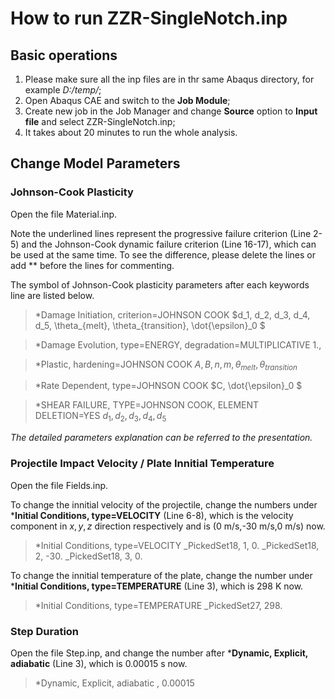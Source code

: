 # How to run ZZR-SingleNotch.inp

## Basic operations
1. Please make sure all the inp files are in thr same Abaqus directory, for example *D:/temp/*;
2. Open Abaqus CAE and switch to the **Job Module**;
3. Create new job in the Job Manager and change **Source** option to **Input file** and select ZZR-SingleNotch.inp;
4. It takes about 20 minutes to run the whole analysis.


## Change Model Parameters
### Johnson-Cook Plasticity
Open the file Material.inp.

Note the underlined lines represent the progressive failure criterion (Line 2-5) and the Johnson-Cook dynamic failure criterion (Line 16-17), which can be used at the same time. To see the difference, please delete the lines or add ** before the lines for commenting.

The symbol of Johnson-Cook plasticity parameters after each keywords line are listed below.

>*Damage Initiation, criterion=JOHNSON COOK
>$d_1, d_2, d_3, d_4, d_5, \theta_{melt}, \theta_{transition}, \dot{\epsilon}_0 $


> *Damage Evolution, type=ENERGY, degradation=MULTIPLICATIVE
> 1.,


> *Plastic, hardening=JOHNSON COOK
>  $A, B, n, m, \theta_{melt}, \theta_{transition}$


> *Rate Dependent, type=JOHNSON COOK
>  $C, \dot{\epsilon}_0 $


> *SHEAR FAILURE, TYPE=JOHNSON COOK, ELEMENT DELETION=YES
> $d_1, d_2, d_3, d_4, d_5$

*The detailed parameters explanation can be referred to the presentation.*

### Projectile Impact Velocity / Plate Innitial Temperature
Open the file Fields.inp.

To change the innitial velocity of the projectile, change the numbers under ***Initial Conditions, type=VELOCITY** (Line 6-8), which is the velocity component in $x,y,z$ direction respectively and is (0 m/s,-30 m/s,0 m/s) now.

> *Initial Conditions, type=VELOCITY
> _PickedSet18, 1, 0.
> _PickedSet18, 2, -30.
> _PickedSet18, 3, 0.

To change the innitial temperature of the plate, change the number under ***Initial Conditions, type=TEMPERATURE** (Line 3), which is 298 K now.

> *Initial Conditions, type=TEMPERATURE
> _PickedSet27, 298.

### Step Duration
Open the file Step.inp, and change the number after ***Dynamic, Explicit, adiabatic** (Line 3), which is 0.00015 s now.

> *Dynamic, Explicit, adiabatic 
>, 0.00015
